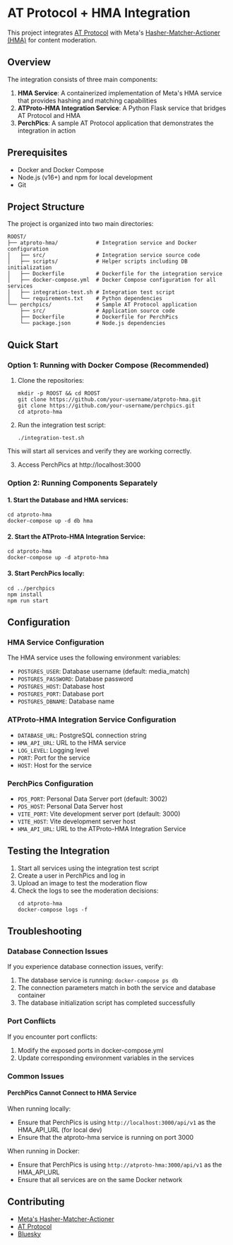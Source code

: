 # AT Protocol + HMA Integration

This project integrates [AT Protocol](https://atproto.com/) with Meta's [Hasher-Matcher-Actioner (HMA)](https://github.com/facebook/ThreatExchange/tree/main/hasher-matcher-actioner) for content moderation.

## Overview

The integration consists of three main components:

1. **HMA Service**: A containerized implementation of Meta's HMA service that provides hashing and matching capabilities
2. **ATProto-HMA Integration Service**: A Python Flask service that bridges AT Protocol and HMA
3. **PerchPics**: A sample AT Protocol application that demonstrates the integration in action

## Prerequisites

- Docker and Docker Compose
- Node.js (v16+) and npm for local development
- Git

## Project Structure

The project is organized into two main directories:

```
ROOST/
├── atproto-hma/            # Integration service and Docker configuration
│   ├── src/                # Integration service source code
│   ├── scripts/            # Helper scripts including DB initialization
│   ├── Dockerfile          # Dockerfile for the integration service
│   ├── docker-compose.yml  # Docker Compose configuration for all services
│   ├── integration-test.sh # Integration test script
│   └── requirements.txt    # Python dependencies
└── perchpics/              # Sample AT Protocol application
    ├── src/                # Application source code
    ├── Dockerfile          # Dockerfile for PerchPics
    └── package.json        # Node.js dependencies
```

## Quick Start

### Option 1: Running with Docker Compose (Recommended)

1. Clone the repositories:
   ```
   mkdir -p ROOST && cd ROOST
   git clone https://github.com/your-username/atproto-hma.git
   git clone https://github.com/your-username/perchpics.git
   cd atproto-hma
   ```

2. Run the integration test script:
   ```
   ./integration-test.sh
   ```

This will start all services and verify they are working correctly.

3. Access PerchPics at http://localhost:3000

### Option 2: Running Components Separately

#### 1. Start the Database and HMA services:

```
cd atproto-hma
docker-compose up -d db hma
```

#### 2. Start the ATProto-HMA Integration Service:

```
cd atproto-hma
docker-compose up -d atproto-hma
```

#### 3. Start PerchPics locally:

```
cd ../perchpics
npm install
npm run start
```

## Configuration

### HMA Service Configuration

The HMA service uses the following environment variables:

- `POSTGRES_USER`: Database username (default: media_match)
- `POSTGRES_PASSWORD`: Database password
- `POSTGRES_HOST`: Database host
- `POSTGRES_PORT`: Database port
- `POSTGRES_DBNAME`: Database name

### ATProto-HMA Integration Service Configuration

- `DATABASE_URL`: PostgreSQL connection string
- `HMA_API_URL`: URL to the HMA service
- `LOG_LEVEL`: Logging level
- `PORT`: Port for the service
- `HOST`: Host for the service

### PerchPics Configuration

- `PDS_PORT`: Personal Data Server port (default: 3002)
- `PDS_HOST`: Personal Data Server host
- `VITE_PORT`: Vite development server port (default: 3000)
- `VITE_HOST`: Vite development server host
- `HMA_API_URL`: URL to the ATProto-HMA Integration Service

## Testing the Integration

1. Start all services using the integration test script
2. Create a user in PerchPics and log in
3. Upload an image to test the moderation flow
4. Check the logs to see the moderation decisions:
   ```
   cd atproto-hma
   docker-compose logs -f
   ```

## Troubleshooting

### Database Connection Issues

If you experience database connection issues, verify:

1. The database service is running: `docker-compose ps db`
2. The connection parameters match in both the service and database container
3. The database initialization script has completed successfully

### Port Conflicts

If you encounter port conflicts:

1. Modify the exposed ports in docker-compose.yml
2. Update corresponding environment variables in the services

### Common Issues

#### PerchPics Cannot Connect to HMA Service

When running locally:
- Ensure that PerchPics is using `http://localhost:3000/api/v1` as the HMA_API_URL (for local dev)
- Ensure that the atproto-hma service is running on port 3000

When running in Docker:
- Ensure that PerchPics is using `http://atproto-hma:3000/api/v1` as the HMA_API_URL 
- Ensure that all services are on the same Docker network

## Contributing

- [Meta's Hasher-Matcher-Actioner](https://github.com/facebook/ThreatExchange/tree/main/hasher-matcher-actioner)
- [AT Protocol](https://atproto.com/)
- [Bluesky](https://bsky.app/)
